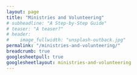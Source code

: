 ```yaml
---
layout: page
title: "Ministries and Volunteering"
# subheadline: "A Step-by-Step Guide"
# teaser: "A teaser?"
# header:
#    image_fullwidth: "unsplash-outback.jpg"
permalink: "/ministries-and-volunteering/"
breadcrumb: true
googlesheetpull: true
googlesheetlayout: ministries-and-volunteering
---
```


<div class="google-sheet-layout"></div>
